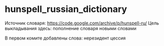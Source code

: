 # hunspell_russian_dictionary
Источник словаря: https://code.google.com/archive/p/hunspell-ru/
Цель выкладывания здесь: пополнение словаря новыми словами

В первом комите добавлены слова:
нерезидент
цессия
